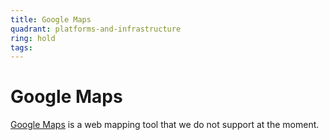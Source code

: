 ```yaml
---
title: Google Maps
quadrant: platforms-and-infrastructure
ring: hold
tags:
---
```


# Google Maps

<a href="https://developers.google.com/maps" target="_blank">Google Maps</a> is a web mapping tool that we do not support at the moment.
